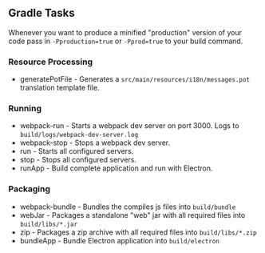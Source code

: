 ## Gradle Tasks
Whenever you want to produce a minified "production" version of your code pass in `-Pproduction=true` or `-Pprod=true` to your build command.
### Resource Processing
* generatePotFile - Generates a `src/main/resources/i18n/messages.pot` translation template file.
### Running
* webpack-run - Starts a webpack dev server on port 3000. Logs to `build/logs/webpack-dev-server.log`
* webpack-stop - Stops a webpack dev server.
* run - Starts all configured servers.
* stop - Stops all configured servers.
* runApp - Build complete application and run with Electron.
### Packaging
* webpack-bundle - Bundles the compiles js files into `build/bundle`
* webJar - Packages a standalone "web" jar with all required files into `build/libs/*.jar`
* zip - Packages a zip archive with all required files into `build/libs/*.zip`
* bundleApp - Bundle Electron application into `build/electron`
